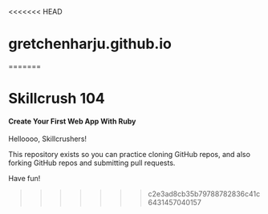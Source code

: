 <<<<<<< HEAD
# gretchenharju.github.io
=======
# Skillcrush 104
#### Create Your First Web App With Ruby

Helloooo, Skillcrushers!

This repository exists so you can practice cloning GitHub repos, and also forking GitHub repos and submitting pull requests.

Have fun!
>>>>>>> c2e3ad8cb35b79788782836c41c6431457040157
